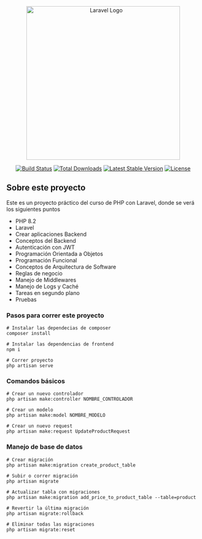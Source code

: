<p align="center"><a href="https://laravel.com" target="_blank"><img src="https://raw.githubusercontent.com/laravel/art/master/logo-lockup/5%20SVG/2%20CMYK/1%20Full%20Color/laravel-logolockup-cmyk-red.svg" width="400" alt="Laravel Logo"></a></p>

<p align="center">
<a href="https://github.com/laravel/framework/actions"><img src="https://github.com/laravel/framework/workflows/tests/badge.svg" alt="Build Status"></a>
<a href="https://packagist.org/packages/laravel/framework"><img src="https://img.shields.io/packagist/dt/laravel/framework" alt="Total Downloads"></a>
<a href="https://packagist.org/packages/laravel/framework"><img src="https://img.shields.io/packagist/v/laravel/framework" alt="Latest Stable Version"></a>
<a href="https://packagist.org/packages/laravel/framework"><img src="https://img.shields.io/packagist/l/laravel/framework" alt="License"></a>
</p>

## Sobre este proyecto

Este es un proyecto práctico del curso de PHP con Laravel, donde se verá los siguientes puntos

* PHP 8.2
* Laravel
* Crear aplicaciones Backend
* Conceptos del Backend
* Autenticación con JWT
* Programación Orientada a Objetos
* Programación Funcional
* Conceptos de Arquitectura de Software
* Reglas de negocio
* Manejo de Middlewares
* Manejo de Logs y Caché
* Tareas en segundo plano
* Pruebas

### Pasos para correr este proyecto
```
# Instalar las dependecias de composer
composer install

# Instalar las dependencias de frontend
npm i

# Correr proyecto
php artisan serve
```


### Comandos básicos

```
# Crear un nuevo controlador
php artisan make:controller NOMBRE_CONTROLADOR

# Crear un modelo
php artisan make:model NOMBRE_MODELO

# Crear un nuevo request
php artisan make:request UpdateProductRequest

```

### Manejo de base de datos

```
# Crear migración
php artisan make:migration create_product_table

# Subir o correr migración
php artisan migrate

# Actualizar tabla con migraciones
php artisan make:migration add_price_to_product_table --table=product

# Revertir la última migración
php artisan migrate:rollback

# Eliminar todas las migraciones
php artisan migrate:reset

```
